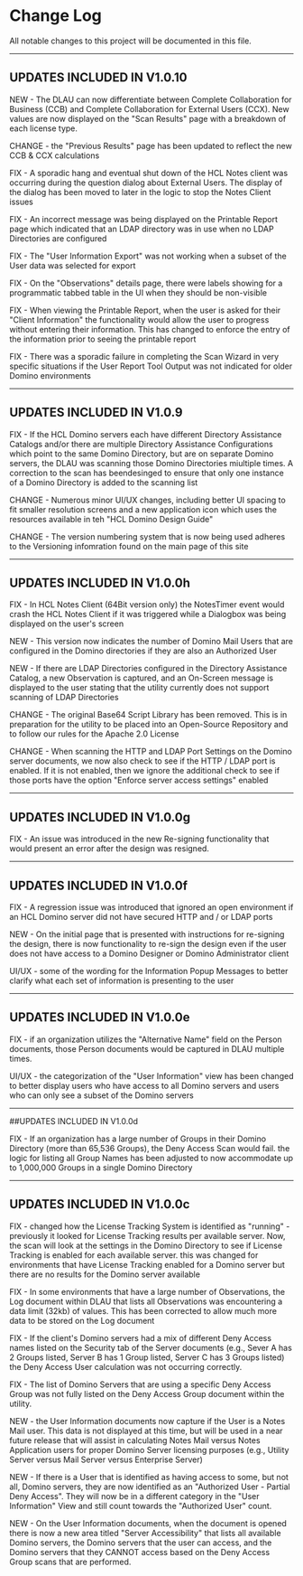 # Change Log

All notable changes to this project will be documented in this file.

___
## UPDATES INCLUDED IN V1.0.10

NEW - The DLAU can now differentiate between Complete Collaboration for Business (CCB) and Complete Collaboration for External Users (CCX). New values are now displayed on the "Scan Results" page with a breakdown of each license type.

CHANGE - the "Previous Results" page has been updated to reflect the new CCB & CCX calculations

FIX - A sporadic hang and eventual shut down of the HCL Notes client was occurring during the question dialog about External Users. The display of the dialog has been moved to later in the logic to stop the Notes Client issues

FIX - An incorrect message was being displayed on the Printable Report page which indicated that an LDAP directory was in use when no LDAP Directories are configured

FIX - The "User Information Export" was not working when a subset of the User data was selected for export

FIX - On the "Observations" details page, there were labels showing for a programmatic tabbed table in the UI when they should be non-visible

FIX - When viewing the Printable Report, when the user is asked for their "Client Information" the functionality would allow the user to progress without entering their information. This has changed to enforce the entry of the information prior to seeing the printable report

FIX - There was a sporadic failure in completing the Scan Wizard in very specific situations if the User Report Tool Output was not indicated for older Domino environments

___
## UPDATES INCLUDED IN V1.0.9

FIX - If the HCL Domino servers each have different Directory Assistance Catalogs and/or there are multiple Directory Assistance Configurations which point to the same Domino Directory, but are on separate Domino servers, the DLAU was scanning those Domino Directories miultiple times. A correction to the scan has beendesinged to ensure that only one instance of a Domino Directory is added to the scanning list

CHANGE - Numerous minor UI/UX changes, including better UI spacing to fit smaller resolution screens and a new application icon which uses the resources available in teh "HCL Domino Design Guide"

CHANGE - The version numbering system that is now being used adheres to the Versioning infomration found on the main page of this site

---
## UPDATES INCLUDED IN V1.0.0h

FIX - In HCL Notes Client (64Bit version only) the NotesTimer event would crash the HCL Notes Client if it was triggered while a Dialogbox was being displayed on the user's screen

NEW - This version now indicates the number of Domino Mail Users that are configured in the Domino directories if they are also an Authorized User

NEW - If there are LDAP Directories configured in the Directory Assistance Catalog, a new Observation is captured, and an On-Screen message is displayed to the user stating that the utility currently does not support scanning of LDAP Directories

CHANGE - The original Base64 Script Library has been removed. This is in preparation for the utility to be placed into an Open-Source Repository and to follow our rules for the Apache 2.0 License

CHANGE - When scanning the HTTP and LDAP Port Settings on the Domino server documents, we now also check to see if the HTTP / LDAP port is enabled. If it is not enabled, then we ignore the additional check to see if those ports have the option "Enforce server access settings" enabled

___
## UPDATES INCLUDED IN V1.0.0g

FIX - An issue was introduced in the new Re-signing functionality that would present an error after the design was resigned.

___
## UPDATES INCLUDED IN V1.0.0f

FIX - A regression issue was introduced that ignored an open environment if an HCL Domino server did not have secured HTTP and / or LDAP ports

NEW - On the initial page that is presented with instructions for re-signing the design, there is now functionality to re-sign the design even if the user does not have access to a Domino Designer or Domino Administrator client

UI/UX - some of the wording for the Information Popup Messages to better clarify what each set of information is presenting to the user
 
___
## UPDATES INCLUDED IN V1.0.0e

FIX - if an organization utilizes the "Alternative Name" field on the Person documents, those Person documents would be captured in DLAU multiple times.

UI/UX - the categorization of the "User Information" view has been changed to better display users who have access to all Domino servers and users who can only see a subset of the Domino servers

___
##UPDATES INCLUDED IN V1.0.0d

FIX - If an organization has a large number of Groups in their Domino Directory (more than 65,536 Groups), the Deny Access Scan would fail. the logic for listing all Group Names has been adjusted to now accommodate up to 1,000,000 Groups in a single Domino Directory

___
## UPDATES INCLUDED IN V1.0.0c

FIX - changed how the License Tracking System is identified as "running" - previously it looked for License Tracking results per available server. Now, the scan will look at the settings in the Domino Directory to see if License Tracking is enabled for each available server. this was changed for environments that have License Tracking enabled for a Domino server but there are no results for the Domino server available

FIX - In some environments that have a large number of Observations, the Log document within DLAU that lists all Observations was encountering a data limit (32kb) of values. This has been corrected to allow much more data to be stored on the Log document

FIX - If the client's Domino servers had a mix of different Deny Access names listed on the Security tab of the Server documents (e.g., Sever A has 2 Groups listed, Server B has 1 Group listed, Server C has 3 Groups listed) the Deny Access User calculation was not occurring correctly.

FIX - The list of Domino Servers that are using a specific Deny Access Group was not fully listed on the Deny Access Group document within the utility.

NEW - the User Information documents now capture if the User is a Notes Mail user. This data is not displayed at this time, but will be used in a near future release that will assist in calculating Notes Mail versus Notes Application users for proper Domino Server licensing purposes (e.g., Utility Server versus Mail Server versus Enterprise Server)

NEW - If there is a User that is identified as having access to some, but not all, Domino servers, they are now identified as an "Authorized User - Partial Deny Access". They will now be in a different category in the "User Information" View and still count towards the "Authorized User" count.

NEW - On the User Information documents, when the document is opened there is now a new area titled "Server Accessibility" that lists all available Domino servers, the Domino servers that the user can access, and the Domino servers that they CANNOT access based on the Deny Access Group scans that are performed.
